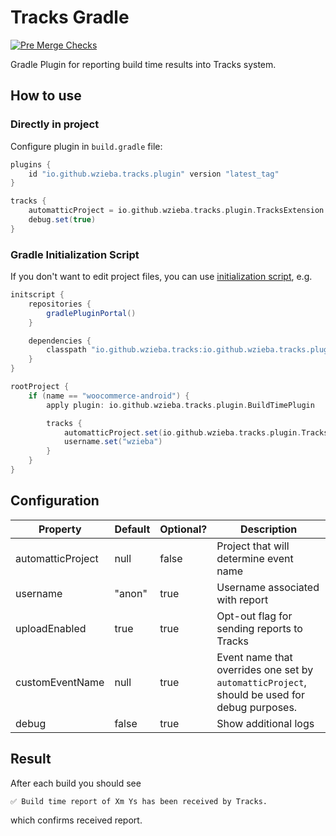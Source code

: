 # Tracks Gradle

 [![Pre Merge Checks](https://github.com/cortinico/kotlin-gradle-plugin-template/workflows/Pre%20Merge%20Checks/badge.svg)](https://github.com/cortinico/kotlin-gradle-plugin-template/actions?query=workflow%3A%22Pre+Merge+Checks%22) 

Gradle Plugin for reporting build time results into Tracks system.

## How to use 

### Directly in project

Configure plugin in `build.gradle` file:

```groovy
plugins {
    id "io.github.wzieba.tracks.plugin" version "latest_tag"
}

tracks {
    automatticProject = io.github.wzieba.tracks.plugin.TracksExtension.AutomatticProject.WooCommerce
    debug.set(true)
}
```

### Gradle Initialization Script

If you don't want to edit project files, you can use [initialization script](https://docs.gradle.org/current/userguide/init_scripts.html), e.g.

```groovy
initscript {
    repositories {
        gradlePluginPortal()
    }

    dependencies {
        classpath "io.github.wzieba.tracks:io.github.wzieba.tracks.plugin:latest_tag"
    }
}

rootProject {
    if (name == "woocommerce-android") {
        apply plugin: io.github.wzieba.tracks.plugin.BuildTimePlugin

        tracks {
            automatticProject.set(io.github.wzieba.tracks.plugin.TracksExtension.AutomatticProject.WooCommerce)
            username.set("wzieba")
        }
    }
}
```

## Configuration
| Property | Default | Optional? | Description |
| --- | --- | --- | --- |
| automatticProject | null | false | Project that will determine event name
| username | "anon" | true | Username associated with report |
| uploadEnabled | true | true | Opt-out flag for sending reports to Tracks |
| customEventName | null | true | Event name that overrides one set by `automatticProject`, should be used for debug purposes. |
| debug | false | true | Show additional logs


## Result

After each build you should see

```
✅ Build time report of Xm Ys has been received by Tracks.
```

which confirms received report.